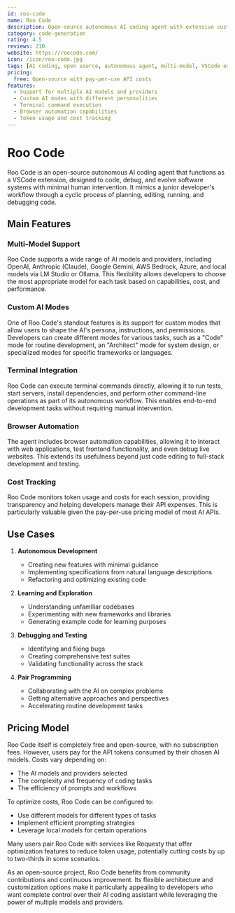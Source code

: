 ```yaml
---
id: roo-code
name: Roo Code
description: Open-source autonomous AI coding agent with extensive customization and multi-model support
category: code-generation
rating: 4.5
reviews: 210
website: https://roocode.com/
icon: /icon/roo-code.jpg
tags: [AI coding, open source, autonomous agent, multi-model, VSCode extension]
pricing:
  free: Open-source with pay-per-use API costs
features:
  - Support for multiple AI models and providers
  - Custom AI modes with different personalities
  - Terminal command execution
  - Browser automation capabilities
  - Token usage and cost tracking
---
```


# Roo Code

Roo Code is an open-source autonomous AI coding agent that functions as a VSCode extension, designed to code, debug, and evolve software systems with minimal human intervention. It mimics a junior developer's workflow through a cyclic process of planning, editing, running, and debugging code.

## Main Features

### Multi-Model Support
Roo Code supports a wide range of AI models and providers, including OpenAI, Anthropic (Claude), Google Gemini, AWS Bedrock, Azure, and local models via LM Studio or Ollama. This flexibility allows developers to choose the most appropriate model for each task based on capabilities, cost, and performance.

### Custom AI Modes
One of Roo Code's standout features is its support for custom modes that allow users to shape the AI's persona, instructions, and permissions. Developers can create different modes for various tasks, such as a "Code" mode for routine development, an "Architect" mode for system design, or specialized modes for specific frameworks or languages.

### Terminal Integration
Roo Code can execute terminal commands directly, allowing it to run tests, start servers, install dependencies, and perform other command-line operations as part of its autonomous workflow. This enables end-to-end development tasks without requiring manual intervention.

### Browser Automation
The agent includes browser automation capabilities, allowing it to interact with web applications, test frontend functionality, and even debug live websites. This extends its usefulness beyond just code editing to full-stack development and testing.

### Cost Tracking
Roo Code monitors token usage and costs for each session, providing transparency and helping developers manage their API expenses. This is particularly valuable given the pay-per-use pricing model of most AI APIs.

## Use Cases

1. **Autonomous Development**
   - Creating new features with minimal guidance
   - Implementing specifications from natural language descriptions
   - Refactoring and optimizing existing code

2. **Learning and Exploration**
   - Understanding unfamiliar codebases
   - Experimenting with new frameworks and libraries
   - Generating example code for learning purposes

3. **Debugging and Testing**
   - Identifying and fixing bugs
   - Creating comprehensive test suites
   - Validating functionality across the stack

4. **Pair Programming**
   - Collaborating with the AI on complex problems
   - Getting alternative approaches and perspectives
   - Accelerating routine development tasks

## Pricing Model

Roo Code itself is completely free and open-source, with no subscription fees. However, users pay for the API tokens consumed by their chosen AI models. Costs vary depending on:

- The AI models and providers selected
- The complexity and frequency of coding tasks
- The efficiency of prompts and workflows

To optimize costs, Roo Code can be configured to:
- Use different models for different types of tasks
- Implement efficient prompting strategies
- Leverage local models for certain operations

Many users pair Roo Code with services like Requesty that offer optimization features to reduce token usage, potentially cutting costs by up to two-thirds in some scenarios.

As an open-source project, Roo Code benefits from community contributions and continuous improvement. Its flexible architecture and customization options make it particularly appealing to developers who want complete control over their AI coding assistant while leveraging the power of multiple models and providers.